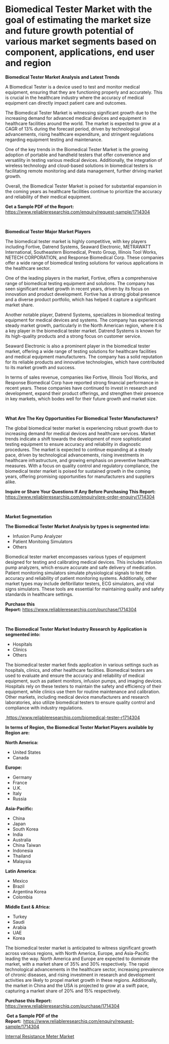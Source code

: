 <p><h1>Biomedical Tester Market with the goal of estimating the market size and future growth potential of various market segments based on component, applications, end user and region</h1></p><p><strong>Biomedical Tester Market Analysis and Latest Trends</strong></p>
<p><p>A Biomedical Tester is a device used to test and monitor medical equipment, ensuring that they are functioning properly and accurately. This is crucial in the healthcare industry where the accuracy of medical equipment can directly impact patient care and outcomes.</p><p>The Biomedical Tester Market is witnessing significant growth due to the increasing demand for advanced medical devices and equipment in healthcare facilities around the world. The market is expected to grow at a CAGR of 13% during the forecast period, driven by technological advancements, rising healthcare expenditure, and stringent regulations regarding equipment testing and maintenance.</p><p>One of the key trends in the Biomedical Tester Market is the growing adoption of portable and handheld testers that offer convenience and versatility in testing various medical devices. Additionally, the integration of wireless technology and cloud-based solutions in biomedical testers is facilitating remote monitoring and data management, further driving market growth.</p><p>Overall, the Biomedical Tester Market is poised for substantial expansion in the coming years as healthcare facilities continue to prioritize the accuracy and reliability of their medical equipment.</p></p>
<p><strong>Get a Sample PDF of the Report:&nbsp;</strong> <a href="https://www.reliableresearchiq.com/enquiry/request-sample/1714304">https://www.reliableresearchiq.com/enquiry/request-sample/1714304</a></p>
<p>&nbsp;</p>
<p><strong>Biomedical Tester Major Market Players</strong></p>
<p><p>The biomedical tester market is highly competitive, with key players including Fortive, Datrend Systems, Seaward Electronic, METRAWATT International, Southeastern Biomedical, Presto Group, Illinois Tool Works, NETECH CORPORATION, and Response Biomedical Corp. These companies offer a wide range of biomedical testing solutions for various applications in the healthcare sector.</p><p>One of the leading players in the market, Fortive, offers a comprehensive range of biomedical testing equipment and solutions. The company has seen significant market growth in recent years, driven by its focus on innovation and product development. Fortive has a strong global presence and a diverse product portfolio, which has helped it capture a significant market share.</p><p>Another notable player, Datrend Systems, specializes in biomedical testing equipment for medical devices and systems. The company has experienced steady market growth, particularly in the North American region, where it is a key player in the biomedical tester market. Datrend Systems is known for its high-quality products and a strong focus on customer service.</p><p>Seaward Electronic is also a prominent player in the biomedical tester market, offering a wide range of testing solutions for healthcare facilities and medical equipment manufacturers. The company has a solid reputation for its reliable products and innovative technologies, which have contributed to its market growth and success.</p><p>In terms of sales revenue, companies like Fortive, Illinois Tool Works, and Response Biomedical Corp have reported strong financial performance in recent years. These companies have continued to invest in research and development, expand their product offerings, and strengthen their presence in key markets, which bodes well for their future growth and market size.</p></p>
<p>&nbsp;</p>
<p><strong>What Are The Key Opportunities For Biomedical Tester Manufacturers?</strong></p>
<p><p>The global biomedical tester market is experiencing robust growth due to increasing demand for medical devices and healthcare services. Market trends indicate a shift towards the development of more sophisticated testing equipment to ensure accuracy and reliability in diagnostic procedures. The market is expected to continue expanding at a steady pace, driven by technological advancements, rising investments in healthcare infrastructure, and growing emphasis on preventive healthcare measures. With a focus on quality control and regulatory compliance, the biomedical tester market is poised for sustained growth in the coming years, offering promising opportunities for manufacturers and suppliers alike.</p></p>
<p><strong>Inquire or Share Your Questions If Any Before Purchasing This Report:</strong> <a href="https://www.reliableresearchiq.com/enquiry/pre-order-enquiry/1714304">https://www.reliableresearchiq.com/enquiry/pre-order-enquiry/1714304</a></p>
<p>&nbsp;</p>
<p><strong>Market Segmentation</strong></p>
<p><strong>The Biomedical Tester Market Analysis by types is segmented into:</strong></p>
<p><ul><li>Infusion Pump Analyzer</li><li>Patient Monitoing Simulators</li><li>Others</li></ul></p>
<p><p>Biomedical tester market encompasses various types of equipment designed for testing and calibrating medical devices. This includes infusion pump analyzers, which ensure accurate and safe delivery of medication. Patient monitoring simulators simulate physiological signals to test the accuracy and reliability of patient monitoring systems. Additionally, other market types may include defibrillator testers, ECG simulators, and vital signs simulators. These tools are essential for maintaining quality and safety standards in healthcare settings.</p></p>
<p><strong>Purchase this Report:&nbsp;</strong><a href="https://www.reliableresearchiq.com/purchase/1714304">https://www.reliableresearchiq.com/purchase/1714304</a></p>
<p>&nbsp;</p>
<p><strong>The Biomedical Tester Market Industry Research by Application is segmented into:</strong></p>
<p><ul><li>Hospitals</li><li>Clinics</li><li>Others</li></ul></p>
<p><p>The biomedical tester market finds application in various settings such as hospitals, clinics, and other healthcare facilities. Biomedical testers are used to evaluate and ensure the accuracy and reliability of medical equipment, such as patient monitors, infusion pumps, and imaging devices. Hospitals rely on these testers to maintain the safety and efficiency of their equipment, while clinics use them for routine maintenance and calibration. Other markets, including medical device manufacturers and research laboratories, also utilize biomedical testers to ensure quality control and compliance with industry regulations.</p></p>
<p><a href="https://www.reliableresearchiq.com/biomedical-tester-r1714304">&nbsp;https://www.reliableresearchiq.com/biomedical-tester-r1714304</a></p>
<p><strong>In terms of Region, the Biomedical Tester Market Players available by Region are:</strong></p>
<p>
    <p> <strong> North America: </strong>
        <ul>
            <li>United States</li>
            <li>Canada</li>
        </ul>
        </p> 
    <p> <strong> Europe: </strong>
        <ul>
            <li>Germany</li>
            <li>France</li>
            <li>U.K.</li>
            <li>Italy</li>
            <li>Russia</li>
        </ul>
        </p> 
    <p> <strong> Asia-Pacific: </strong>
        <ul>
            <li>China</li>
            <li>Japan</li>
            <li>South Korea</li>
            <li>India</li>
            <li>Australia</li>
            <li>China Taiwan</li>
            <li>Indonesia</li>
            <li>Thailand</li>
            <li>Malaysia</li>
        </ul>
        </p> 
    <p> <strong> Latin America: </strong>
        <ul>
            <li>Mexico</li>
            <li>Brazil</li>
            <li>Argentina Korea</li>
            <li>Colombia</li>
        </ul>
        </p> 
    <p> <strong> Middle East & Africa: </strong>
        <ul>
            <li>Turkey</li>
            <li>Saudi</li>
            <li>Arabia</li>
            <li>UAE</li>
            <li>Korea</li>
        </ul>
    </p>
    </p>
<p><p>The biomedical tester market is anticipated to witness significant growth across various regions, with North America, Europe, and Asia-Pacific leading the way. North America and Europe are expected to dominate the market, with a market share of 35% and 30% respectively. The rapid technological advancements in the healthcare sector, increasing prevalence of chronic diseases, and rising investment in research and development activities are likely to propel market growth in these regions. Additionally, the market in China and the USA is projected to grow at a swift pace, capturing a market share of 20% and 15% respectively.</p></p>
<p><strong>Purchase this Report: </strong><a href="https://www.reliableresearchiq.com/purchase/1714304">https://www.reliableresearchiq.com/purchase/1714304</a></p>
<p>&nbsp;<strong>Get a Sample PDF of the Report:&nbsp;&nbsp;</strong><a href="https://www.reliableresearchiq.com/enquiry/request-sample/1714304">https://www.reliableresearchiq.com/enquiry/request-sample/1714304</a></p>
<p><strong></strong></p>
<p><p><a href="https://medium.com/@electatowne2023/global-internal-resistance-meter-industry-research-report-competitive-landscape-market-size-585cbb511b83">Internal Resistance Meter Market</a></p></p>